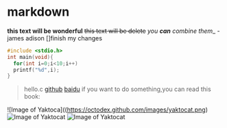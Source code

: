 # markdown
__this text will be wonderful__
~~this text will be delete~~
_you **can** combine them__
-james adison
[]finish my changes

```c
#include <stdio.h>
int main(void){
  for(int i=0;i<10;i++)
  printf("%d",i);
}
```

>hello.c
[github](http://www.github.com)
[baidu](http://www.baidu.com)
if you want to do something,you can read this book:
  
![Image of Yaktoca]((https://octodex.github.com/images/yaktocat.png)
![Image of Yaktocat](https://octodex.github.com/images/yaktocat.png)
![Image of Yaktocat](http://image.so.com/v?q=赵丽颖图片&cmsid=62ec07908a59fa9560bec16831a33450&cmran=0&cmras=0&cmg=2d32a9f7894066988cf1e15af535d641&src=360pic_strong&z=2#q=%E8%B5%B5%E4%B8%BD%E9%A2%96%E5%9B%BE%E7%89%87&src=360pic_strong&z=2&lightboxindex=4&id=836889987c08b7b9f3eddfb2880d2595&multiple=1&itemindex=0&dataindex=4&prevsn=0&currsn=0)
